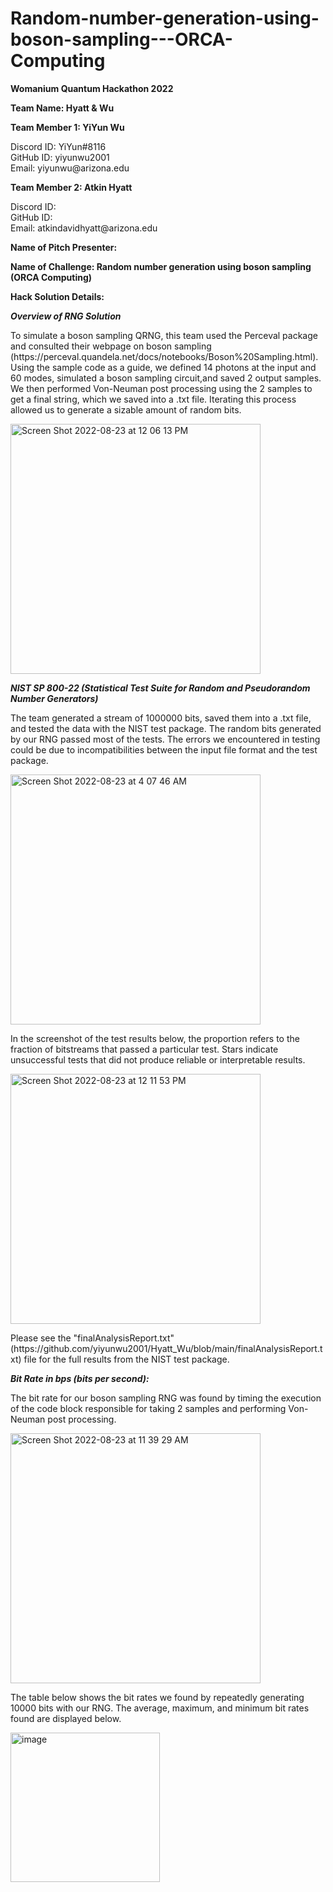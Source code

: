 # Random-number-generation-using-boson-sampling---ORCA-Computing
**Womanium Quantum Hackathon 2022**

**Team Name: Hyatt & Wu**

**Team Member 1: YiYun Wu**<br>
<p>Discord ID: YiYun#8116<br>
GitHub ID: yiyunwu2001<br>
Email: yiyunwu@arizona.edu</p>

**Team Member 2: Atkin Hyatt**<br>
<p>Discord ID:<br>
GitHub ID:<br>
Email: atkindavidhyatt@arizona.edu</p>

**Name of Pitch Presenter:**

**Name of Challenge: Random number generation using boson sampling (ORCA Computing)**

**Hack Solution Details:**<br>
<p><em><strong>Overview of RNG Solution</strong></em></p>
<p>To simulate a boson sampling QRNG, this team used the Perceval package and consulted their webpage on boson sampling (https://perceval.quandela.net/docs/notebooks/Boson%20Sampling.html). Using the sample code as a guide, we defined 14 photons at the input and 60 modes, simulated a boson sampling circuit,and saved 2 output samples. We then performed Von-Neuman post processing using the 2 samples to get a final string, which we saved into a .txt file. Iterating this process allowed us to generate a sizable amount of random bits.</p>
<img width="400" alt="Screen Shot 2022-08-23 at 12 06 13 PM" src="https://user-images.githubusercontent.com/98360062/186245707-12d1cc5f-c5e0-4e05-aada-ecc729a82778.png">

<p><em><strong>NIST SP 800-22 (Statistical Test Suite for Random and Pseudorandom Number Generators)</strong></em></p>
<p>The team generated a stream of 1000000 bits, saved them into a .txt file, and tested the data with the NIST test package. The random bits generated by our RNG passed most of the tests. The errors we encountered in testing could be due to incompatibilities between the input file format and the test package.</p>
<img width="400" alt="Screen Shot 2022-08-23 at 4 07 46 AM" src="https://user-images.githubusercontent.com/98360062/186245826-7a0d8e09-9291-413a-85f9-700d92205c3a.png">
<p>In the screenshot of the test results below, the proportion refers to the fraction of bitstreams that passed a particular test. Stars indicate unsuccessful tests that did not produce reliable or interpretable results.</p>
<img width="400" alt="Screen Shot 2022-08-23 at 12 11 53 PM" src="https://user-images.githubusercontent.com/98360062/186245512-947a1468-a69b-4d64-90ca-e067e4622405.png">
<p>Please see the "finalAnalysisReport.txt" (https://github.com/yiyunwu2001/Hyatt_Wu/blob/main/finalAnalysisReport.txt) file for the full results from the NIST test package.</p>

<p><em><strong>Bit Rate in bps (bits per second):</strong></em></p>
<p>The bit rate for our boson sampling RNG was found by timing the execution of the code block responsible for taking 2 samples and performing Von-Neuman post processing.</p>
<img width="400" alt="Screen Shot 2022-08-23 at 11 39 29 AM" src="https://user-images.githubusercontent.com/98360062/186246119-6d3e8a31-74d5-4429-827c-c4c954f49475.png">
<p>The table below shows the bit rates we found by repeatedly generating 10000 bits with our RNG. The average, maximum, and minimum bit rates found are displayed below. </p>
<img width="239" alt="image" src="https://user-images.githubusercontent.com/98360062/186239903-d5f560cf-44b0-47dc-a69e-68eb701d245e.png">
